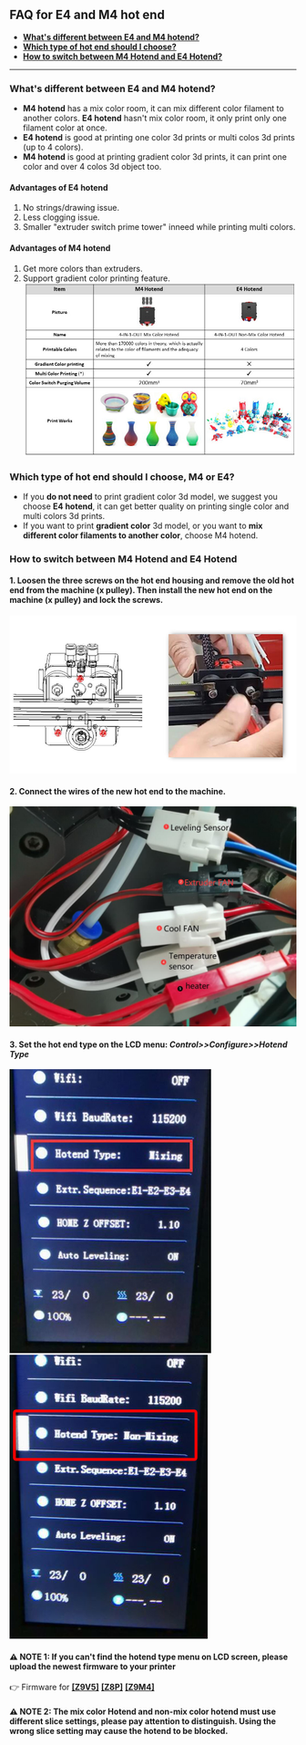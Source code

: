 ## FAQ for E4 and M4 hot end
- [**What's different between E4 and M4 hotend?**](#whats-different-between-e4-and-m4-hotend)
- [**Which type of hot end should I choose?**](#which-type-of-hot-end-should-i-choose-m4-or-e4)
- [**How to switch between M4 Hotend and E4 Hotend?**](#how-to-switch-between-m4-hotend-and-e4-hotend)

----
### What's different between E4 and M4 hotend?
- **M4 hotend** has a mix color room, it can mix different color filament to another colors. **E4 hotend** hasn't mix color room, it only print only one filament color at once.  
- **E4 hotend** is good at printing one color 3d prints or multi colos 3d prints (up to 4 colors).
- **M4 hotend** is good at printing gradient color 3d prints, it can print one color and over 4 colos 3d object too.
#### Advantages of E4 hotend
1. No strings/drawing issue.
2. Less clogging issue.
3. Smaller "extruder switch prime tower" inneed while printing multi colors.
#### Advantages of M4 hotend
1. Get more colors than extruders.
2. Support gradient color printing feature.
![](M4VSE4.jpg)

### Which type of hot end should I choose, M4 or E4?
- If you **do not need** to print gradient color 3d model, we suggest you choose **E4 hotend**, it can get better quality on printing single color and multi colors 3d prints.
- If you want to print **gradient color** 3d model, or you want to **mix different color filaments to another color**, choose M4 hotend.

### How to switch between M4 Hotend and E4 Hotend
#### 1. Loosen the three screws on the hot end housing and remove the old hot end from the machine (x pulley). Then install the new hot end on the machine (x pulley) and lock the screws.
![](./E4%204-IN-1-OUT%20Non-Mixing%20Color%20Hotend/User_guide/E4-4.jpg)
#### 2. Connect the wires of the new hot end to the machine.
![](./E4%204-IN-1-OUT%20Non-Mixing%20Color%20Hotend/User_guide/E4_wiring.jpg)
#### 3. Set the hot end type on the LCD menu: *Control>>Configure>>Hotend Type*
![](./E4%204-IN-1-OUT%20Non-Mixing%20Color%20Hotend/User_guide/hotendtype-mix.jpg)![](./E4%204-IN-1-OUT%20Non-Mixing%20Color%20Hotend/User_guide/hotendtype-nonmix.jpg)
#### :warning: NOTE 1: If you can't find the hotend type menu on LCD screen, please upload the newest firmware to your printer 
:point_right: Firmware for [**[Z9V5]**](https://github.com/ZONESTAR3D/Firmware/tree/master/Z9/Z9V5/bin)  [**[Z8P]**](https://github.com/ZONESTAR3D/Firmware/tree/master/Z8/Z8P/ZM3E4/released)  [**[Z9M4]**](https://github.com/ZONESTAR3D/Firmware/tree/master/Z9/Z9M4)
#### :warning: NOTE 2: The mix color Hotend and non-mix color hotend must use different slice settings, please pay attention to distinguish. Using the wrong slice setting may cause the hotend to be blocked.


